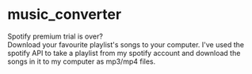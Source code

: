 # music_converter
Spotify premium trial is over? <br> Download your favourite playlist's songs to your computer.
I've used the spotify API to take a playlist from my spotify account and download the songs in it to my computer as mp3/mp4 files.
